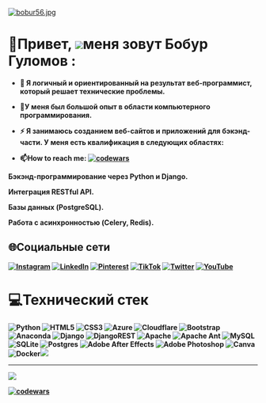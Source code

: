 [![bobur56.jpg](https://i.postimg.cc/wjmVqHZX/bobur56.jpg)](https://postimg.cc/5Xfvpcxy)
# 💫Привет,<b> ![](https://user-images.githubusercontent.com/18350557/176309783-0785949b-9127-417c-8b55-ab5a4333674e.gif)<b>меня зовут Бобур Гуломов :
- :telescope: Я логичный и ориентированный на результат веб-программист, который решает технические проблемы.

- :seedling:У меня был большой опыт в области компьютерного программирования. 

- :zap: Я занимаюсь созданием веб-сайтов и приложений для бэкэнд-части. У меня есть квалификация в следующих областях:

- :mailbox:How to reach me: [![codewars](https://www.codewars.com/users/Bobur2828/badges/small)](https://www.codewars.com/users/Bobur2828)  


Бэкэнд-программирование через Python и Django.

Интеграция RESTful API.

Базы данных (PostgreSQL).

Работа с асинхронностью (Celery, Redis).
<b>
## 🌐Социальные сети
[![Instagram](https://img.shields.io/badge/Instagram-%23E4405F.svg?logo=Instagram&logoColor=white)](https://instagram.com/shaxb28) [![LinkedIn](https://img.shields.io/badge/LinkedIn-%230077B5.svg?logo=linkedin&logoColor=white)](https://linkedin.com/in/bobur2828) [![Pinterest](https://img.shields.io/badge/Pinterest-%23E60023.svg?logo=Pinterest&logoColor=white)](https://pinterest.com/bobur2828) [![TikTok](https://img.shields.io/badge/TikTok-%23000000.svg?logo=TikTok&logoColor=white)](https://tiktok.com/@bobur2828) [![Twitter](https://img.shields.io/badge/Twitter-%231DA1F2.svg?logo=Twitter&logoColor=white)](https://twitter.com/bobur2828) [![YouTube](https://img.shields.io/badge/YouTube-%23FF0000.svg?logo=YouTube&logoColor=white)](https://youtube.com/c/bobur2828) 

# 💻Технический стек
![Python](https://img.shields.io/badge/python-3670A0?style=for-the-badge&logo=python&logoColor=ffdd54) ![HTML5](https://img.shields.io/badge/html5-%23E34F26.svg?style=for-the-badge&logo=html5&logoColor=white) ![CSS3](https://img.shields.io/badge/css3-%231572B6.svg?style=for-the-badge&logo=css3&logoColor=white) ![Azure](https://img.shields.io/badge/azure-%230072C6.svg?style=for-the-badge&logo=azure-devops&logoColor=white) ![Cloudflare](https://img.shields.io/badge/Cloudflare-F38020?style=for-the-badge&logo=Cloudflare&logoColor=white) ![Bootstrap](https://img.shields.io/badge/bootstrap-%23563D7C.svg?style=for-the-badge&logo=bootstrap&logoColor=white) ![Anaconda](https://img.shields.io/badge/Anaconda-%2344A833.svg?style=for-the-badge&logo=anaconda&logoColor=white) ![Django](https://img.shields.io/badge/django-%23092E20.svg?style=for-the-badge&logo=django&logoColor=white) ![DjangoREST](https://img.shields.io/badge/DJANGO-REST-ff1709?style=for-the-badge&logo=django&logoColor=white&color=ff1709&labelColor=gray) ![Apache](https://img.shields.io/badge/apache-%23D42029.svg?style=for-the-badge&logo=apache&logoColor=white) ![Apache Ant](https://img.shields.io/badge/Apache%20Ant-A81C7D?style=for-the-badge&logo=Apache%20Ant&logoColor=white) ![MySQL](https://img.shields.io/badge/mysql-%2300f.svg?style=for-the-badge&logo=mysql&logoColor=white) ![SQLite](https://img.shields.io/badge/sqlite-%2307405e.svg?style=for-the-badge&logo=sqlite&logoColor=white) ![Postgres](https://img.shields.io/badge/postgres-%23316192.svg?style=for-the-badge&logo=postgresql&logoColor=white) ![Adobe After Effects](https://img.shields.io/badge/Adobe%20After%20Effects-9999FF.svg?style=for-the-badge&logo=Adobe%20After%20Effects&logoColor=white) ![Adobe Photoshop](https://img.shields.io/badge/adobephotoshop-%2331A8FF.svg?style=for-the-badge&logo=adobephotoshop&logoColor=white) ![Canva](https://img.shields.io/badge/Canva-%2300C4CC.svg?style=for-the-badge&logo=Canva&logoColor=white) ![Docker](https://img.shields.io/badge/docker-%230db7ed.svg?style=for-the-badge&logo=docker&logoColor=white)![](https://komarev.com/ghpvc/?username=Bobur2828-github-username)


---
[![](https://visitcount.itsvg.in/api?id=bobur2828&icon=0&color=0)](https://visitcount.itsvg.in)

[![codewars](https://www.codewars.com/users/Bobur2828/badges/large)](https://www.codewars.com/users/Bobur2828)  
